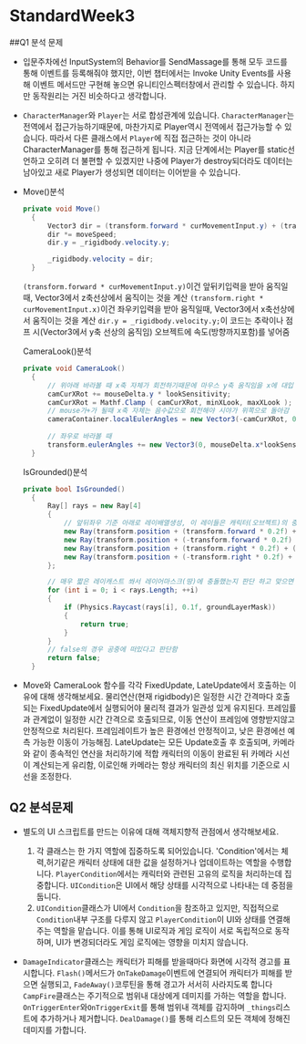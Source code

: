 # StandardWeek3

##Q1 분석 문제

- 입문주차에선 InputSystem의 Behavior를 SendMassage를 통해 모두 코드를 통해 이벤트를 등록해줘야 했지만, 이번 챕터에서는 Invoke Unity Events를 사용해 이벤트 메서드만 구현해 놓으면
  유니티인스펙터창에서 관리할 수 있습니다. 하지만 동작원리는 거진 비슷하다고 생각합니다.
  
- `CharacterManager`와 `Player`는 서로 합성관계에 있습니다. `CharacterManager`는 전역에서 접근가능하기때문에, 마찬가지로 Player역시 전역에서 접근가능할 수 있습니다.
  따라서 다른 클래스에서 `Player`에 직접 접근하는 것이 아니라 CharacterManager를 통해 접근하게 됩니다. 지금 단계에서는 Player를 static선언하고 오히려 더 불편할 수 있겠지만
  나중에 Player가 destroy되더라도 데이터는 남아있고 새로 Player가 생성되면 데이터는 이어받을 수 있습니다.
  
- Move()분석
  ```cs
  private void Move()
    {
        Vector3 dir = (transform.forward * curMovementInput.y) + (transform.right * curMovementInput.x);
        dir *= moveSpeed;
        dir.y = _rigidbody.velocity.y;

        _rigidbody.velocity = dir;
    }
  ```
  `(transform.forward * curMovementInput.y)`이건 앞뒤키입력을 받아 움직일때, Vector3에서 z축선상에서 움직이는 것을 계산
  `(transform.right * curMovementInput.x)`이건 좌우키입력을 받아 움직일때, Vector3에서 x축선상에서 움직이는 것을 계산
  `dir.y = _rigidbody.velocity.y;`이 코드는 추락이나 점프 시(Vector3에서 y축 선상의 움직임) 오브젝트에 속도(방향까지포함)를 넣어줌

  CameraLook()분석
  ```cs
  private void CameraLook()
    {
        // 위아래 바라볼 때 x축 자체가 회전하기때문에 마우스 y축 움직임을 x에 대입
        camCurXRot += mouseDelta.y * lookSensitivity;
        camCurXRot = Mathf.Clamp ( camCurXRot, minXLook, maxXLook );
        // mouse가+가 될때 x축 자체는 음수값으로 회전해야 시야가 위쪽으로 돌아감
        cameraContainer.localEulerAngles = new Vector3(-camCurXRot, 0, 0);
        
        // 좌우로 바라볼 때
        transform.eulerAngles += new Vector3(0, mouseDelta.x*lookSensitivity, 0);
    }
  ```

  IsGrounded()분석
  ```cs
  private bool IsGrounded()
    {
        Ray[] rays = new Ray[4]
        {
            // 앞뒤좌우 기준 아래로 레이배열생성, 이 레이들은 캐릭터(오브젝트)의 중심이아니라 가장자리에서 접지여부를 확인하기 위함
            new Ray(transform.position + (transform.forward * 0.2f) + (transform.up * 0.01f), Vector3.down),
            new Ray(transform.position + (-transform.forward * 0.2f) + (transform.up * 0.01f), Vector3.down),
            new Ray(transform.position + (transform.right * 0.2f) + (transform.up * 0.01f), Vector3.down),
            new Ray(transform.position + (-transform.right * 0.2f) + (transform.up * 0.01f), Vector3.down)
        };

        // 매우 짧은 레이캐스트 쏴서 레이어마스크(땅)에 충돌했는지 판단 하고 맞으면 트루값반환(발이 땅에 닿았냐 여부판단)
        for (int i = 0; i < rays.Length; ++i)
        {
            if (Physics.Raycast(rays[i], 0.1f, groundLayerMask))
            {
                return true;
            }
        }
        // false의 경우 공중에 떠있다고 판단함
        return false;
    }
  ```

- Move와 CameraLook 함수를 각각 FixedUpdate, LateUpdate에서 호출하는 이유에 대해 생각해보세요.
  물리연산(현재 rigidbody)은 일정한 시간 간격마다 호출되는 FixedUpdate에서 실행되어야 물리적 결과가 일관성 있게 유지된다.
  프레임률과 관계없이 일정한 시간 간격으로 호출되므로, 이동 연산이 프레임에 영향받지않고 안정적으로 처리된다.
  프레임레이트가 높은 환경에선 안정적이고, 낮은 환경에선 예측 가능한 이동이 가능해짐.
  LateUpdate는 모든 Update호출 후 호출되며, 카메라와 같이 종속적인 연산을 처리하기에 적합
  캐릭터의 이동이 완료된 뒤 카메라 시선이 계산되는게 유리함, 이로인해 카메라는 항상 캐릭터의 최신 위치를 기준으로 시선을 조정한다.

## Q2 분석문제
- 별도의 UI 스크립트를 만드는 이유에 대해 객체지향적 관점에서 생각해보세요.
  1. 각 클래스는 한 가지 역할에 집중하도록 되어있습니다. 'Condition'에서는 체력,허기같은 캐릭터 상태에 대한 값을 설정하거나 업데이트하는 역할을 수행합니다.
     `PlayerCondition`에서는 캐릭터와 관련된 고유의 로직을 처리하는데 집중합니다. `UICondition`은 UI에서 해당 상태를 시각적으로 나타내는 데 중점을 둡니다.
  2. `UICondition`클래스가 UI에서 `Condition`을 참조하고 있지만, 직접적으로 `Condition`내부 구조를 다루지 않고 `PlayerCondition`이 UI와 상태를 연결해주는
     역할을 맡습니다. 이를 통해 UI로직과 게임 로직이 서로 독립적으로 동작하며, UI가 변경되더라도 게임 로직에는 영향을 미치지 않습니다.

- `DamageIndicator`클래스는 캐릭터가 피해를 받을때마다 화면에 시각적 경고를 표시합니다. `Flash()`메서드가 `OnTakeDamage`이벤트에 연결되어 캐릭터가
  피해를 받으면 실행되고, `FadeAway()`코루틴을 통해 경고가 서서히 사라지도록 합니다
  `CampFire`클래스는 주기적으로 범위내 대상에게 데미지를 가하는 역할을 합니다. `OnTriggerEnter`와`OnTriggerExit`를 통해 범위내 객체를 감지하며 `_things`리스트에
  추가하거나 제거합니다. `DealDamage()`를 통해 리스트의 모든 객체에 정해진 데미지를 가합니다.
  

